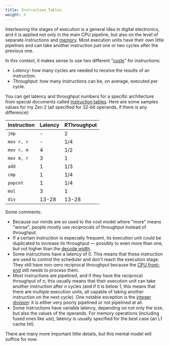 ```yaml
---
title: Instruction Tables
weight: 3
---
```


<!-- This poses some additional challenges in coordinating how to execute the instructions — and also in which order. -->

Interleaving the stages of execution is a general idea in digital electronics, and it is applied not only in the main CPU pipeline, but also on the level of separate instructions and [memory](/hpc/cpu-cache/mlp). Most execution units have their own little pipelines and can take another instruction just one or two cycles after the previous one.

In this context, it makes sense to use two different "[costs](/hpc/complexity)" for instructions:

- *Latency*: how many cycles are needed to receive the results of an instruction.
- *Throughput*: how many instructions can be, on average, executed per cycle.

<!-- alternative throughput definitions, maybe in scheduling? -->

You can get latency and throughput numbers for a specific architecture from special documents called [instruction tables](https://www.agner.org/optimize/instruction_tables.pdf). Here are some samples values for my Zen 2 (all specified for 32-bit operands, if there is any difference):

| Instruction | Latency | RThroughput |
|-------------|---------|:------------|
| `jmp`       | -       | 2           |
| `mov r, r`  | -       | 1/4         |
| `mov r, m`  | 4       | 1/2         |
| `mov m, r`  | 3       | 1           |
| `add`       | 1       | 1/3         |
| `cmp`       | 1       | 1/4         |
| `popcnt`    | 1       | 1/4         |
| `mul`       | 3       | 1           |
| `div`       | 13-28   | 13-28       |

Some comments:

- Because our minds are so used to the cost model where "more" means "worse", people mostly use *reciprocals* of throughput instead of throughput.
- If a certain instruction is especially frequent, its execution unit could be duplicated to increase its throughput — possibly to even more than one, but not higher than the [decode width](/hpc/architecture/layout).
- Some instructions have a latency of 0. This means that these instruction are used to control the scheduler and don't reach the execution stage. They still have non-zero reciprocal throughput because the [CPU front-end](/hpc/architecture/layout) still needs to process them.
- Most instructions are pipelined, and if they have the reciprocal throughput of $n$, this usually means that their execution unit can take another instruction after $n$ cycles (and if it is below 1, this means that there are multiple execution units, all capable of taking another instruction on the next cycle). One notable exception is the [integer division](/hpc/arithmetic/division): it is either very poorly pipelined or not pipelined at all.
- Some instructions have variable latency, depending on not only the size, but also the values of the operands. For memory operations (including fused ones like `add`), latency is usually specified for the best case (an L1 cache hit).

There are many more important little details, but this mental model will suffice for now.

<!--

This mental model covers 80% of your needs.

Some instruction tables also list execution ports (or sometimes "pipes"). This is mostly relevant for SIMD.

This is a bit of an advanced and not well understood topic. Documentation is very obscure. people have to reverse engineer it. There are reasons to believe that folks at Intel don't know that themselves. The most comprehensive one is probably, uops.info.

There are tools like llvm-mca, but they aren't perfect either.

-->
